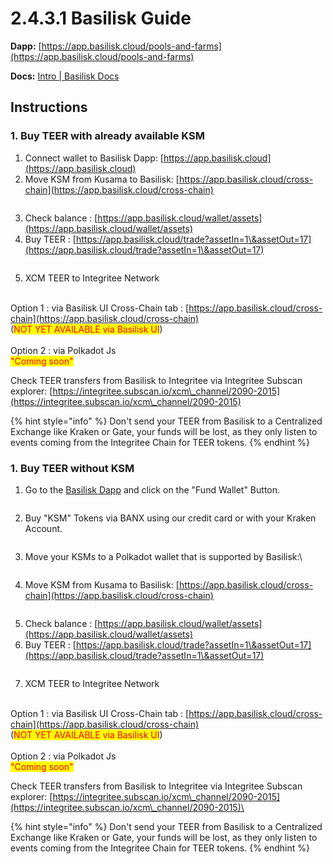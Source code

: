 # 2.4.3.1 Basilisk Guide

**Dapp:** [https://app.basilisk.cloud/pools-and-farms](https://app.basilisk.cloud/pools-and-farms)

**Docs:** [Intro | Basilisk Docs](https://docs.bsx.fi/)

## Instructions <a href="#instructions" id="instructions"></a>

### 1. Buy TEER with already available KSM <a href="#buy-teer-with-ksm" id="buy-teer-with-ksm"></a>

1. Connect wallet to Basilisk Dapp: [https://app.basilisk.cloud](https://app.basilisk.cloud)
2. Move KSM from Kusama to Basilisk: [https://app.basilisk.cloud/cross-chain](https://app.basilisk.cloud/cross-chain)

<figure><img src="../../../.gitbook/assets/image (21).png" alt=""><figcaption></figcaption></figure>

3. Check balance :  [https://app.basilisk.cloud/wallet/assets](https://app.basilisk.cloud/wallet/assets)
4. Buy TEER :  [https://app.basilisk.cloud/trade?assetIn=1\&assetOut=17](https://app.basilisk.cloud/trade?assetIn=1\&assetOut=17)

<figure><img src="../../../.gitbook/assets/image (24).png" alt=""><figcaption></figcaption></figure>

5. XCM TEER to Integritee Network&#x20;

\
Option 1 : via Basilisk UI Cross-Chain tab : [https://app.basilisk.cloud/cross-chain](https://app.basilisk.cloud/cross-chain) \
(<mark style="color:red;">NOT YET AVAILABLE via Basilisk UI</mark>)\
\
Option 2 : via Polkadot Js \
<mark style="color:red;">"Coming soon"</mark>



Check TEER transfers from Basilisk to Integritee via Integritee Subscan explorer: [https://integritee.subscan.io/xcm\_channel/2090-2015](https://integritee.subscan.io/xcm\_channel/2090-2015)



{% hint style="info" %}
Don't send your TEER from Basilisk to a Centralized Exchange like Kraken or Gate, your funds will be lost, as they only listen to events coming from the Integritee Chain for TEER tokens.&#x20;
{% endhint %}



### 1. Buy TEER without KSM <a href="#buy-teer-with-ksm" id="buy-teer-with-ksm"></a>

1. Go to the [Basilisk Dapp](https://app.basilisk.cloud) and click on the "Fund Wallet" Button.

<figure><img src="../../../.gitbook/assets/image (17).png" alt=""><figcaption></figcaption></figure>

2. Buy "KSM" Tokens via BANX using our credit card or with your Kraken Account.&#x20;

<figure><img src="../../../.gitbook/assets/image (19).png" alt=""><figcaption></figcaption></figure>

3. Move your KSMs to a Polkadot wallet that is supported by Basilisk:\


<figure><img src="../../../.gitbook/assets/image (20).png" alt=""><figcaption></figcaption></figure>



4. Move KSM from Kusama to Basilisk: [https://app.basilisk.cloud/cross-chain](https://app.basilisk.cloud/cross-chain)

&#x20;

<figure><img src="../../../.gitbook/assets/image (23).png" alt=""><figcaption></figcaption></figure>

5. Check balance :  [https://app.basilisk.cloud/wallet/assets](https://app.basilisk.cloud/wallet/assets)
6.  Buy TEER :  [https://app.basilisk.cloud/trade?assetIn=1\&assetOut=17](https://app.basilisk.cloud/trade?assetIn=1\&assetOut=17)



<figure><img src="../../../.gitbook/assets/image (25).png" alt=""><figcaption></figcaption></figure>

7. XCM TEER to Integritee Network&#x20;

\
Option 1 : via Basilisk UI Cross-Chain tab : [https://app.basilisk.cloud/cross-chain](https://app.basilisk.cloud/cross-chain) \
(<mark style="color:red;">NOT YET AVAILABLE via Basilisk UI</mark>)\
\
Option 2 : via Polkadot Js \
<mark style="color:red;">"Coming soon"</mark>

Check TEER transfers from Basilisk to Integritee via Integritee Subscan explorer: [https://integritee.subscan.io/xcm\_channel/2090-2015](https://integritee.subscan.io/xcm\_channel/2090-2015)\


{% hint style="info" %}
Don't send your TEER from Basilisk to a Centralized Exchange like Kraken or Gate, your funds will be lost, as they only listen to events coming from the Integritee Chain for TEER tokens.&#x20;
{% endhint %}

















